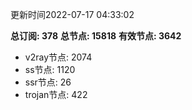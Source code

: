 更新时间2022-07-17 04:33:02

**总订阅: 378**
**总节点: 15818**
**有效节点: 3642**
- v2ray节点: 2074
- ss节点: 1120
- ssr节点: 26
- trojan节点: 422
